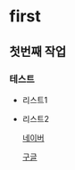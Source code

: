 # first
## 첫번째 작업
### 테스트
- 리스트1
- 리스트2

  [네이버](https://www.naver.com/)
  
  [구글](https://www.google.co.kr/)
